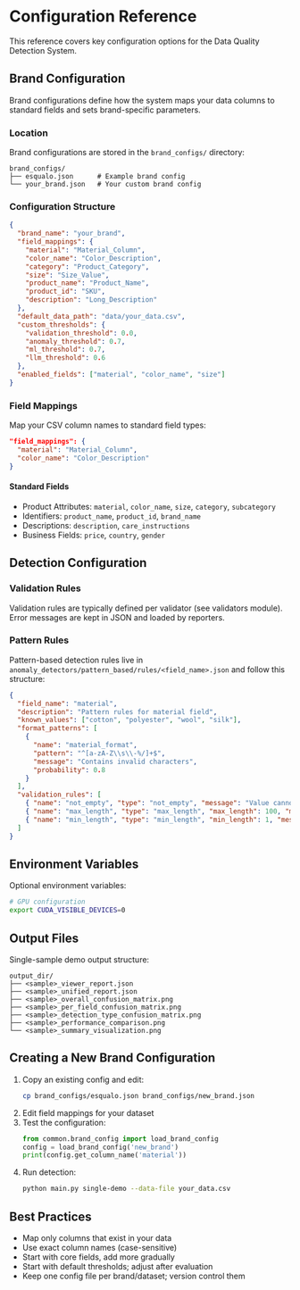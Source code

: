 # Configuration Reference

This reference covers key configuration options for the Data Quality Detection System.

## Brand Configuration

Brand configurations define how the system maps your data columns to standard fields and sets brand-specific parameters.

### Location

Brand configurations are stored in the `brand_configs/` directory:

```
brand_configs/
├── esqualo.json      # Example brand config
└── your_brand.json   # Your custom brand config
```

### Configuration Structure

```json
{
  "brand_name": "your_brand",
  "field_mappings": {
    "material": "Material_Column",
    "color_name": "Color_Description",
    "category": "Product_Category",
    "size": "Size_Value",
    "product_name": "Product_Name",
    "product_id": "SKU",
    "description": "Long_Description"
  },
  "default_data_path": "data/your_data.csv",
  "custom_thresholds": {
    "validation_threshold": 0.0,
    "anomaly_threshold": 0.7,
    "ml_threshold": 0.7,
    "llm_threshold": 0.6
  },
  "enabled_fields": ["material", "color_name", "size"]
}
```

### Field Mappings

Map your CSV column names to standard field types:

```json
"field_mappings": {
  "material": "Material_Column",
  "color_name": "Color_Description"
}
```

#### Standard Fields

- Product Attributes: `material`, `color_name`, `size`, `category`, `subcategory`
- Identifiers: `product_name`, `product_id`, `brand_name`
- Descriptions: `description`, `care_instructions`
- Business Fields: `price`, `country`, `gender`

## Detection Configuration

### Validation Rules

Validation rules are typically defined per validator (see validators module). Error messages are kept in JSON and loaded by reporters.

### Pattern Rules

Pattern-based detection rules live in `anomaly_detectors/pattern_based/rules/<field_name>.json` and follow this structure:

```json
{
  "field_name": "material",
  "description": "Pattern rules for material field",
  "known_values": ["cotton", "polyester", "wool", "silk"],
  "format_patterns": [
    {
      "name": "material_format",
      "pattern": "^[a-zA-Z\\s\\-%/]+$",
      "message": "Contains invalid characters",
      "probability": 0.8
    }
  ],
  "validation_rules": [
    { "name": "not_empty", "type": "not_empty", "message": "Value cannot be empty" },
    { "name": "max_length", "type": "max_length", "max_length": 100, "message": "Value is too long" },
    { "name": "min_length", "type": "min_length", "min_length": 1, "message": "Value is too short" }
  ]
}
```

## Environment Variables

Optional environment variables:

```bash
# GPU configuration
export CUDA_VISIBLE_DEVICES=0
```

## Output Files

Single-sample demo output structure:

```
output_dir/
├── <sample>_viewer_report.json
├── <sample>_unified_report.json
├── <sample>_overall_confusion_matrix.png
├── <sample>_per_field_confusion_matrix.png
├── <sample>_detection_type_confusion_matrix.png
├── <sample>_performance_comparison.png
└── <sample>_summary_visualization.png
```

## Creating a New Brand Configuration

1. Copy an existing config and edit:
   ```bash
   cp brand_configs/esqualo.json brand_configs/new_brand.json
   ```
2. Edit field mappings for your dataset
3. Test the configuration:
   ```python
   from common.brand_config import load_brand_config
   config = load_brand_config('new_brand')
   print(config.get_column_name('material'))
   ```
4. Run detection:
   ```bash
   python main.py single-demo --data-file your_data.csv
   ```

## Best Practices

- Map only columns that exist in your data
- Use exact column names (case-sensitive)
- Start with core fields, add more gradually
- Start with default thresholds; adjust after evaluation
- Keep one config file per brand/dataset; version control them